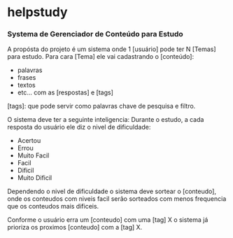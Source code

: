 helpstudy
=========

### Systema de Gerenciador de Conteúdo para Estudo ###

A propósta do projeto é um sistema onde 1 [usuário] pode ter N [Temas] para estudo. 
Para cara [Tema] ele vai cadastrando o [conteúdo]: 
* palavras
* frases
* textos
* etc...
com as [respostas] e [tags] 

[tags]: que pode servir como palavras chave de pesquisa e filtro.

O sistema deve ter a seguinte inteligencia:
Durante o estudo, a cada resposta do usuário ele diz o nivel de dificuldade: 
* Acertou
* Errou
* Muito Facil
* Facil
* Dificil
* Muito Dificil

Dependendo o nivel de dificuldade o sistema deve sortear o [conteudo], 
onde os conteudos com niveis facil serão sorteados com menos frequencia que os conteudos mais dificeis.

Conforme o usuário erra um [conteudo] com uma [tag] X o sistema já prioriza os proximos [conteudo] com a [tag] X.

